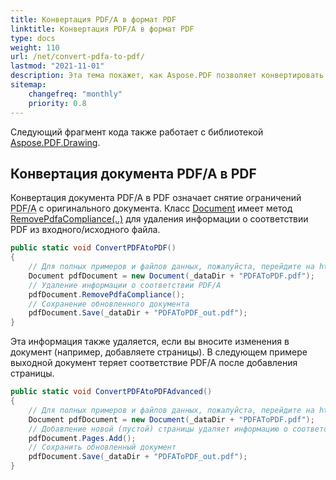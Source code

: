 ```yaml
---
title: Конвертация PDF/A в формат PDF
linktitle: Конвертация PDF/A в формат PDF
type: docs
weight: 110
url: /net/convert-pdfa-to-pdf/
lastmod: "2021-11-01"
description: Эта тема покажет, как Aspose.PDF позволяет конвертировать файл PDF/A в документ PDF с помощью библиотеки .NET.
sitemap:
    changefreq: "monthly"
    priority: 0.8
---
```


Следующий фрагмент кода также работает с библиотекой [Aspose.PDF.Drawing](/pdf/net/drawing/).

## Конвертация документа PDF/A в PDF

Конвертация документа PDF/A в PDF означает снятие ограничений <abbr title="Portable Document Format Archive">PDF/A</abbr> с оригинального документа.
Класс [Document](https://reference.aspose.com/pdf/net/aspose.pdf/document) имеет метод [RemovePdfaCompliance(..)](https://reference.aspose.com/pdf/net/aspose.pdf/document/methods/removepdfacompliance) для удаления информации о соответствии PDF из входного/исходного файла.

```csharp
public static void ConvertPDFAtoPDF()
{
    // Для полных примеров и файлов данных, пожалуйста, перейдите на https://github.com/aspose-pdf/Aspose.PDF-for-.NET
    Document pdfDocument = new Document(_dataDir + "PDFAToPDF.pdf");
    // Удаление информации о соответствии PDF/A
    pdfDocument.RemovePdfaCompliance();
    // Сохранение обновленного документа
    pdfDocument.Save(_dataDir + "PDFAToPDF_out.pdf");
}
```
Эта информация также удаляется, если вы вносите изменения в документ (например, добавляете страницы). В следующем примере выходной документ теряет соответствие PDF/A после добавления страницы.

```csharp
public static void ConvertPDFAtoPDFAdvanced()
{
    // Для полных примеров и файлов данных, пожалуйста, перейдите на https://github.com/aspose-pdf/Aspose.PDF-for-.NET
    Document pdfDocument = new Document(_dataDir + "PDFAToPDF.pdf");
    // Добавление новой (пустой) страницы удаляет информацию о соответствии PDF/A.
    pdfDocument.Pages.Add();
    // Сохранить обновленный документ
    pdfDocument.Save(_dataDir + "PDFAToPDF_out.pdf");
}
```
